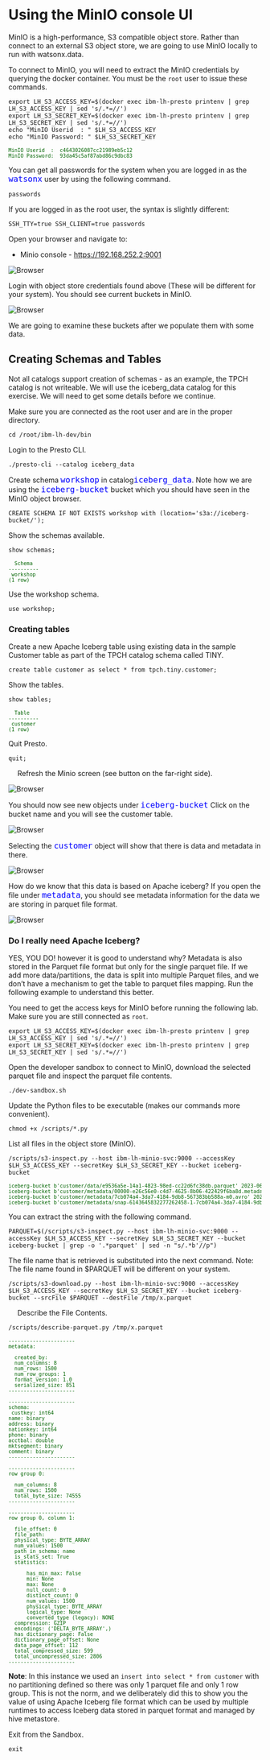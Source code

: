 # Using the MinIO console UI
MinIO is a high-performance, S3 compatible object store. Rather than connect to an external S3 object store, we are going to use MinIO locally to run with  watsonx.data.

To connect to MinIO, you will need to extract the MinIO credentials by querying the docker container. You must be the `root` user to issue these commands.
```
export LH_S3_ACCESS_KEY=$(docker exec ibm-lh-presto printenv | grep LH_S3_ACCESS_KEY | sed 's/.*=//')
export LH_S3_SECRET_KEY=$(docker exec ibm-lh-presto printenv | grep LH_S3_SECRET_KEY | sed 's/.*=//')
echo "MinIO Userid  : " $LH_S3_ACCESS_KEY
echo "MinIO Password: " $LH_S3_SECRET_KEY
```
<pre style="font-size: small; color: darkgreen; overflow: auto">
MinIO Userid  :  c4643026087cc21989eb5c12
MinIO Password:  93da45c5af87abd86c9dbc83
</pre>

You can get all passwords for the system when you are logged in as the <code style="color:blue;font-size:medium;">watsonx</code> user by using the following command.
```
passwords
```

If you are logged in as the root user, the syntax is slightly different:
```
SSH_TTY=true SSH_CLIENT=true passwords
```

Open your browser and navigate to:

   * Minio console - <a href="http://192.168.252.2:9001" target="_blank">https://192.168.252.2:9001</a>
   
![Browser](wxd-images/minio-logon.png)
 
Login with object store credentials found above (These will be different for your system). You should see current buckets in MinIO.

![Browser](wxd-images/minio-objects.png)

We are going to examine these buckets after we populate them with some data.
 
## Creating Schemas and Tables

Not all catalogs support creation of schemas - as an example, the TPCH catalog is not writeable. We will use the iceberg_data catalog for this exercise. We will need to get some details before we continue.

Make sure you are connected as the root user and are in the proper directory.

```
cd /root/ibm-lh-dev/bin
```

Login to the Presto CLI.
```
./presto-cli --catalog iceberg_data
```
Create schema <code style="color:blue;font-size:medium;">workshop</code> in catalog<code style="color:blue;font-size:medium;">iceberg_data</code>. Note how we are using the <code style="color:blue;font-size:medium;">iceberg-bucket</code> bucket which you should have seen in the MinIO object browser.
```
CREATE SCHEMA IF NOT EXISTS workshop with (location='s3a://iceberg-bucket/');
```
Show the schemas available.
```
show schemas;
```
<pre style="font-size: small; color: darkgreen; overflow: auto">
  Schema  
----------
 workshop
(1 row)
</pre>

Use the workshop schema.
```
use workshop;
```
### Creating tables

Create a new Apache Iceberg table using existing data in the sample Customer table as part of the TPCH catalog schema called TINY.
```
create table customer as select * from tpch.tiny.customer;
```

Show the tables.
```
show tables;
```
<pre style="font-size: small; color: darkgreen; overflow: auto">
  Table   
----------
 customer 
(1 row)
</pre>

Quit Presto.
```
quit;
```
 
Refresh the Minio screen (see button on the far-right side).

![Browser](wxd-images/minio-refresh.png)
 
You should now see new objects under <code style="color:blue;font-size:medium;">iceberg-bucket</code> Click on the bucket name and you will see the customer table.

![Browser](wxd-images/minio-customer.png)
 
Selecting the <code style="color:blue;font-size:medium;">customer</code> object will show that there is data and metadata in there.

![Browser](wxd-images/minio-customer-data.png)
 
How do we know that this data is based on Apache iceberg? If you open the file under <code style="color:blue;font-size:medium;">metadata</code>, you should see metadata information for the data we are storing in parquet file format. 

![Browser](wxd-images/minio-customer-metadata.png)
 
### Do I really need Apache Iceberg?

YES, YOU DO! however it is good to understand why? Metadata is also stored in the Parquet file format but only for the single parquet file. If we add more data/partitions, the data is split into multiple Parquet files, and we don’t have a mechanism to get the table to parquet files mapping. Run the following example to understand this better.

You need to get the access keys for MinIO before running the following lab. Make sure you are still connected as `root`.
```
export LH_S3_ACCESS_KEY=$(docker exec ibm-lh-presto printenv | grep LH_S3_ACCESS_KEY | sed 's/.*=//')
export LH_S3_SECRET_KEY=$(docker exec ibm-lh-presto printenv | grep LH_S3_SECRET_KEY | sed 's/.*=//')
```
Open the developer sandbox to connect to MinIO, download the selected parquet file and inspect the parquet file contents.
```
./dev-sandbox.sh
```

Update the Python files to be executable (makes our commands more convenient).
```
chmod +x /scripts/*.py
```

List all files in the object store (MinIO).
```
/scripts/s3-inspect.py --host ibm-lh-minio-svc:9000 --accessKey $LH_S3_ACCESS_KEY --secretKey $LH_S3_SECRET_KEY --bucket iceberg-bucket
```

<pre style="font-size: small; color: darkgreen; overflow: auto">
iceberg-bucket b'customer/data/e9536a5e-14a1-4823-98ed-cc22d6fc38db.parquet' 2023-06-06 14:31:47.778000+00:00 6737d7268fcb3eb459b675f27f716f48 75373 None
iceberg-bucket b'customer/metadata/00000-e26c56e0-c4d7-4625-8b06-422429f6ba8d.metadata.json' 2023-06-06 14:31:48.629000+00:00 2e722c7dd83c1dd260a7e6c9503c0e04 3272 None
iceberg-bucket b'customer/metadata/7cb074a4-3da7-4184-9db8-567383bb588a-m0.avro' 2023-06-06 14:31:48.401000+00:00 655a5568207cc399b8297f1488ef77e7 6342 None
iceberg-bucket b'customer/metadata/snap-6143645832277262458-1-7cb074a4-3da7-4184-9db8-567383bb588a.avro' 2023-06-06 14:31:48.445000+00:00 0c3714299d43ae86a46eabdcaac1351e 3753 None
</pre>

You can extract the string with the following command.
```
PARQUET=$(/scripts/s3-inspect.py --host ibm-lh-minio-svc:9000 --accessKey $LH_S3_ACCESS_KEY --secretKey $LH_S3_SECRET_KEY --bucket iceberg-bucket | grep -o '.*parquet' | sed -n "s/.*b'//p")
```

The file name that is retrieved is substituted into the next command.
Note: The file name found in $PARQUET will be different on your system.
```
/scripts/s3-download.py --host ibm-lh-minio-svc:9000 --accessKey $LH_S3_ACCESS_KEY --secretKey $LH_S3_SECRET_KEY --bucket iceberg-bucket --srcFile $PARQUET --destFile /tmp/x.parquet
```
 
Describe the File Contents.
```
/scripts/describe-parquet.py /tmp/x.parquet
```
<pre style="font-size: small; color: darkgreen; overflow: auto">
----------------------
metadata: 
  <pyarrow._parquet.FileMetaData object at 0x7f8a80353e50>
  created_by: 
  num_columns: 8
  num_rows: 1500
  num_row_groups: 1
  format_version: 1.0
  serialized_size: 851
----------------------

----------------------
schema:  
 custkey: int64
name: binary
address: binary
nationkey: int64
phone: binary
acctbal: double
mktsegment: binary
comment: binary
----------------------

----------------------
row group 0:  
 <pyarrow._parquet.RowGroupMetaData object at 0x7f8a80374090>
  num_columns: 8
  num_rows: 1500
  total_byte_size: 74555
----------------------

----------------------
row group 0, column 1:  
 <pyarrow._parquet.ColumnChunkMetaData object at 0x7f8a7fb36310>
  file_offset: 0
  file_path: 
  physical_type: BYTE_ARRAY
  num_values: 1500
  path_in_schema: name
  is_stats_set: True
  statistics:
    <pyarrow._parquet.Statistics object at 0x7f8a7fb36360>
      has_min_max: False
      min: None
      max: None
      null_count: 0
      distinct_count: 0
      num_values: 1500
      physical_type: BYTE_ARRAY
      logical_type: None
      converted_type (legacy): NONE
  compression: GZIP
  encodings: ('DELTA_BYTE_ARRAY',)
  has_dictionary_page: False
  dictionary_page_offset: None
  data_page_offset: 112
  total_compressed_size: 599
  total_uncompressed_size: 2806
----------------------
</pre>

**Note**: In this instance we used an `insert into select * from customer` with no partitioning defined so there was only 1 parquet file and only 1 row group. This is not the norm, and we deliberately did this to show you the value of using Apache Iceberg file format which can be used by multiple runtimes to access Iceberg data stored in parquet format and managed by hive metastore.

Exit from the Sandbox.
```
exit
```